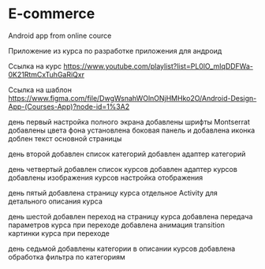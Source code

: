 # E-commerce
Android app from online cource

Приложение из курса по разработке приложения для андроид

Ссылка на курс
https://www.youtube.com/playlist?list=PL0lO_mIqDDFWa-0K21RtmCxTuhGaRiQxr

Ссылка на шаблон
https://www.figma.com/file/DwgWsnahWOlnONjHMHko2O/Android-Design-App-(Courses-App)?node-id=1%3A2


день первый
    настройка полного экрана
    добавлены шрифты Montserrat
    добавлены цвета фона
    установлена боковая панель и добавлена иконка
    доблен текст основной страницы

день второй
    добавлен список категорий
    добавлен адаптер категорий

день четвертый
    добавлен список курсов
    добавлен адаптер курсов
    добавлены изображения курсов
    настройка отображения

день пятый
    добавлена страницу курса
    отдельное Activity для детального описания курса

день шестой
    добавлен переход на страницу курса
    добавлена передача параметров курса при переходе
    добавлена анимация transition картинки курса при переходе

день седьмой
    добавлены категории в описании курсов
    добавлена обработка фильтра по категориям